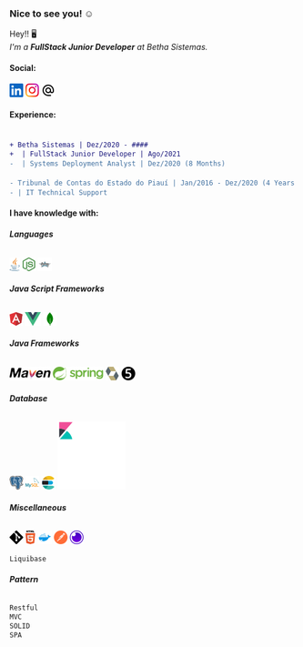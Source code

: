 ### Nice to see you! ☺️

<!--Resume-->

Hey!! 🖥️ <br>
 _I'm a **FullStack Junior Developer** at Betha Sistemas._
 
 
 <!--Contact-->
#### Social:
<a href="https://www.linkedin.com/in/shander-andrade-335282195/" target="_blank"><img src=".\svgs\linkedin.svg" alt=""></a>
<a href="https://www.instagram.com/shander_bonorino" target="_blank"><img src=".\svgs\instagram.svg" alt=""></a>
<a href="mailto:s.hander8910@hotmail.com"><img src=".\svgs\email.svg" alt=""></a>


#### Experience:
```diff

+ Betha Sistemas | Dez/2020 - ####
+  | FullStack Junior Developer | Ago/2021
-  | Systems Deployment Analyst | Dez/2020 (8 Months)

- Tribunal de Contas do Estado do Piauí | Jan/2016 - Dez/2020 (4 Years 11 Months)
- | IT Technical Support

```


<!--Knowledge-->
#### I have knowledge with:

###### **Languages**
<a><img title="JAVA" src=".\svgs\java.svg" alt=""></a>
<a><img title="Node.JS" src=".\svgs\node.svg" alt=""></a>
<a><img title="Groovy" src=".\svgs\groovy.svg" alt=""></a>

###### **Java Script Frameworks**
<a><img title="AngularJS" src=".\svgs\angularJS.svg" alt=""></a>
<a><img title="Vue.JS" src=".\svgs\vue.svg" alt=""></a>
<a><img title="MongoDB" src=".\svgs\mongodb.svg" alt=""></a>

###### **Java Frameworks**
<a><img title="Maven" src=".\svgs\maven.svg" alt=""></a>
<a><img title="Spring" src=".\svgs\spring.svg" alt=""></a>
<a><img title="Hibernate" src=".\svgs\hibernate.svg" alt=""></a>
<a><img title="Junit" src=".\svgs\junit.svg" alt=""></a>

###### **Database**
<a><img title="PostgreSQL" src=".\svgs\postgres.svg" alt=""></a>
<a><img title="MySQL" src=".\svgs\mysql.svg" alt=""></a>
<a><img title="Elastic Search" src=".\svgs\elasticsearch.svg" alt=""></a>
<a><img title="Kibana" src=".\svgs\kibana.svg" alt=""></a>

###### **Miscellaneous**
<a><img title="Git" src=".\svgs\git.svg" alt=""></a>
<a><img title="HTML" src=".\svgs\html.svg" alt=""></a>
<a><img title="Docker" src=".\svgs\docker.svg" alt=""></a>
<a><img title="Postman" src=".\svgs\postman.svg" alt=""></a>
<a><img title="Insomnia" src=".\svgs\insomnia.svg" alt=""></a>
```
Liquibase
```

###### **Pattern**
```
Restful
MVC
SOLID
SPA
```










<!--Languages Usage-->
<img src="https://github-readme-stats.vercel.app/api/top-langs/?username=ShanderB&layout=compact" alt="">
